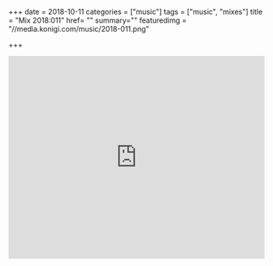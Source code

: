+++
date = 2018-10-11
categories = ["music"]
tags = ["music", "mixes"]
title = "Mix 2018:011"
href= ""
summary=""
featuredimg = "//media.konigi.com/music/2018-011.png"

+++

<div class="mix"><div class="embed" >
  <iframe width="100%" height="400" src="https://www.mixcloud.com/widget/iframe/?light=1&feed=%2Fdjkonigi%2F2018011-deep-tech-and-chill-session%2F" frameborder="0" ></iframe>
</div></div>
